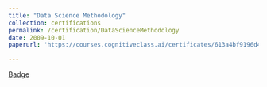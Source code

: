 ```yaml
---
title: "Data Science Methodology"
collection: certifications
permalink: /certification/DataScienceMethodology
date: 2009-10-01
paperurl: 'https://courses.cognitiveclass.ai/certificates/613a4bf9196d4827a1eb142c88e2b3d5'

---
```



[Badge](https://www.youracclaim.com/badges/b3b86964-58a0-4f19-b8a4-e5f737dd7427)

